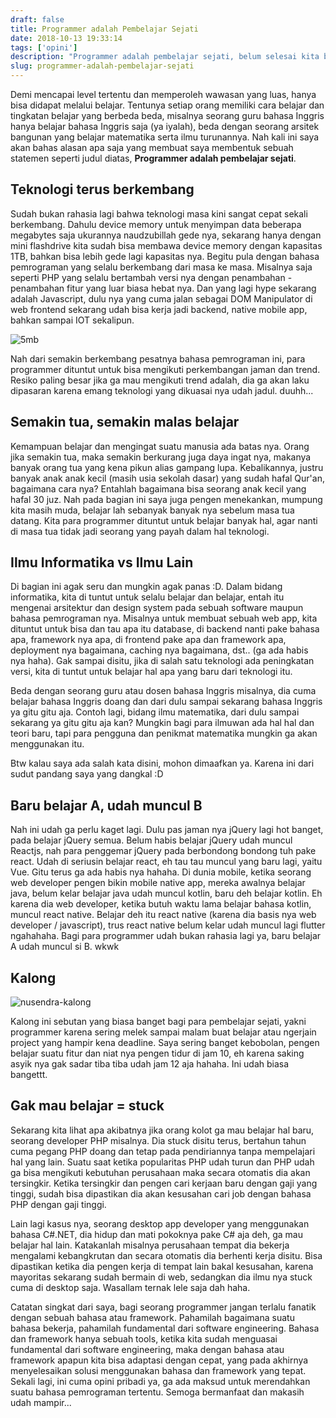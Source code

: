 ```yaml
---
draft: false
title: Programmer adalah Pembelajar Sejati
date: 2018-10-13 19:33:14
tags: ['opini']
description: "Programmer adalah pembelajar sejati, belum selesai kita belajar framework A udah muncul aja framework B. Berikut ini penjelasan dan opini saya mengenai hal ini."
slug: programmer-adalah-pembelajar-sejati
---
```


Demi mencapai level tertentu dan memperoleh wawasan yang luas, hanya bisa didapat melalui belajar. Tentunya setiap orang memiliki cara belajar dan tingkatan belajar yang berbeda beda, misalnya seorang guru bahasa Inggris hanya belajar bahasa Inggris saja (ya iyalah), beda dengan seorang arsitek bangunan yang belajar matematika serta ilmu turunannya. Nah kali ini saya akan bahas alasan apa saja yang membuat saya membentuk sebuah statemen seperti judul diatas, **Programmer adalah pembelajar sejati**.

## Teknologi terus berkembang

Sudah bukan rahasia lagi bahwa teknologi masa kini sangat cepat sekali berkembang. Dahulu device memory untuk menyimpan data beberapa megabytes saja ukurannya naudzubillah gede nya, sekarang hanya dengan mini flashdrive kita sudah bisa membawa device memory dengan kapasitas 1TB, bahkan bisa lebih gede lagi kapasitas nya. Begitu pula dengan bahasa pemrograman yang selalu berkembang dari masa ke masa. Misalnya saja seperti PHP yang selalu bertambah versi nya dengan penambahan - penambahan fitur yang luar biasa hebat nya. Dan yang lagi hype sekarang adalah Javascript, dulu nya yang cuma jalan sebagai DOM Manipulator di web frontend sekarang udah bisa kerja jadi backend, native mobile app, bahkan sampai IOT sekalipun.

![5mb](http://media.factmyth.com/2015/09/ibm-350-hard-drive-fact-first-hard-drive.jpg)

Nah dari semakin berkembang pesatnya bahasa pemrograman ini, para programmer dituntut untuk bisa mengikuti perkembangan jaman dan trend. Resiko paling besar jika ga mau mengikuti trend adalah, dia ga akan laku dipasaran karena emang teknologi yang dikuasai nya udah jadul. duuhh...

## Semakin tua, semakin malas belajar

Kemampuan belajar dan mengingat suatu manusia ada batas nya. Orang jika semakin tua, maka semakin berkurang juga daya ingat nya, makanya banyak orang tua yang kena pikun alias gampang lupa. Kebalikannya, justru banyak anak anak kecil (masih usia sekolah dasar) yang sudah hafal Qur'an, bagaimana cara nya? Entahlah bagaimana bisa seorang anak kecil yang hafal 30 juz. Nah pada bagian ini saya juga pengen menekankan, mumpung kita masih muda, belajar lah sebanyak banyak nya sebelum masa tua datang. Kita para programmer dituntut untuk belajar banyak hal, agar nanti di masa tua tidak jadi seorang yang payah dalam hal teknologi.

## Ilmu Informatika vs Ilmu Lain

Di bagian ini agak seru dan mungkin agak panas :D. Dalam bidang informatika, kita di tuntut untuk selalu belajar dan belajar, entah itu mengenai arsitektur dan design system pada sebuah software maupun bahasa pemrograman nya. Misalnya untuk membuat sebuah web app, kita dituntut untuk bisa dan tau apa itu database, di backend nanti pake bahasa apa, framework nya apa, di frontend pake apa dan framework apa, deployment nya bagaimana, caching nya bagaimana, dst.. (ga ada habis nya haha). Gak sampai disitu, jika di salah satu teknologi ada peningkatan versi, kita di tuntut untuk belajar hal apa yang baru dari teknologi itu.

Beda dengan seorang guru atau dosen bahasa Inggris misalnya, dia cuma belajar bahasa Inggris doang dan dari dulu sampai sekarang bahasa Inggris ya gitu gitu aja. Contoh lagi, bidang ilmu matematika, dari dulu sampai sekarang ya gitu gitu aja kan? Mungkin bagi para ilmuwan ada hal hal dan teori baru, tapi para pengguna dan penikmat matematika mungkin ga akan menggunakan itu.

Btw kalau saya ada salah kata disini, mohon dimaafkan ya. Karena ini dari sudut pandang saya yang dangkal :D

## Baru belajar A, udah muncul B

Nah ini udah ga perlu kaget lagi. Dulu pas jaman nya jQuery lagi hot banget, pada belajar jQuery semua. Belum habis belajar jQuery udah muncul Reactjs, nah para penggemar jQuery pada berbondong bondong tuh pake react. Udah di seriusin belajar react, eh tau tau muncul yang baru lagi, yaitu Vue. Gitu terus ga ada habis nya hahaha. Di dunia mobile, ketika seorang web developer pengen bikin mobile native app, mereka awalnya belajar java, belum kelar belajar java udah muncul kotlin, baru deh belajar kotlin. Eh karena dia web developer, ketika butuh waktu lama belajar bahasa kotlin, muncul react native. Belajar deh itu react native (karena dia basis nya web developer / javascript), trus react native belum kelar udah muncul lagi flutter ngahahaha. Bagi para programmer udah bukan rahasia lagi ya, baru belajar A udah muncul si B. wkwk

## Kalong

![nusendra-kalong](https://aboutkalong.files.wordpress.com/2016/05/1.jpg)

Kalong ini sebutan yang biasa banget bagi para pembelajar sejati, yakni programmer karena sering melek sampai malam buat belajar atau ngerjain project yang hampir kena deadline. Saya sering banget kebobolan, pengen belajar suatu fitur dan niat nya pengen tidur di jam 10, eh karena saking asyik nya gak sadar tiba tiba udah jam 12 aja hahaha. Ini udah biasa bangettt.

## Gak mau belajar = stuck

Sekarang kita lihat apa akibatnya jika orang kolot ga mau belajar hal baru, seorang developer PHP misalnya. Dia stuck disitu terus, bertahun tahun cuma pegang PHP doang dan tetap pada pendiriannya tanpa mempelajari hal yang lain. Suatu saat ketika popularitas PHP udah turun dan PHP udah ga bisa mengikuti kebutuhan perusahaan maka secara otomatis dia akan tersingkir. Ketika tersingkir dan pengen cari kerjaan baru dengan gaji yang tinggi, sudah bisa dipastikan dia akan kesusahan cari job dengan bahasa PHP dengan gaji tinggi. 

Lain lagi kasus nya, seorang desktop app developer yang menggunakan bahasa C#.NET, dia hidup dan mati pokoknya pake C# aja deh, ga mau belajar hal lain. Katakanlah misalnya perusahaan tempat dia bekerja mengalami kebangkrutan dan secara otomatis dia berhenti kerja disitu. Bisa dipastikan ketika dia pengen kerja di tempat lain bakal kesusahan, karena mayoritas sekarang sudah bermain di web, sedangkan dia ilmu nya stuck cuma di desktop saja. Wasallam ternak lele saja dah haha.

Catatan singkat dari saya, bagi seorang programmer jangan terlalu fanatik dengan sebuah bahasa atau framework. Pahamilah bagaimana suatu bahasa bekerja, pahamilah fundamental dari software engineering. Bahasa dan framework hanya sebuah tools, ketika kita sudah menguasai fundamental dari software engineering, maka dengan bahasa atau framework apapun kita bisa adaptasi dengan cepat, yang pada akhirnya menyelesaikan solusi menggunakan bahasa dan framework yang tepat. Sekali lagi, ini cuma opini pribadi ya, ga ada maksud untuk merendahkan suatu bahasa pemrograman tertentu. Semoga bermanfaat dan makasih udah mampir...
